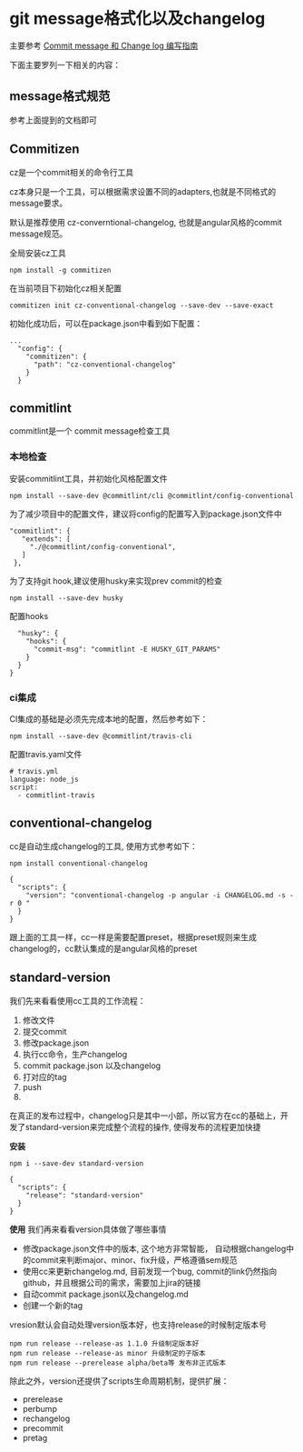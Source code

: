 # git message格式化以及changelog

主要参考 [Commit message 和 Change log 编写指南](http://www.ruanyifeng.com/blog/2016/01/commit_message_change_log.html)

下面主要罗列一下相关的内容：

## message格式规范

参考上面提到的文档即可

## Commitizen

cz是一个commit相关的命令行工具

cz本身只是一个工具，可以根据需求设置不同的adapters,也就是不同格式的message要求。

默认是推荐使用 cz-converntional-changelog, 也就是angular风格的commit message规范。

全局安装cz工具

```
npm install -g commitizen
```

在当前项目下初始化cz相关配置

```
commitizen init cz-conventional-changelog --save-dev --save-exact
```

初始化成功后，可以在package.json中看到如下配置：

```
...
  "config": {
    "commitizen": {
      "path": "cz-conventional-changelog"
    }
  }
```

## commitlint

commitlint是一个 commit message检查工具

### 本地检查

安装commitlint工具，并初始化风格配置文件

```
npm install --save-dev @commitlint/cli @commitlint/config-conventional
```

为了减少项目中的配置文件，建议将config的配置写入到package.json文件中

```
"commitlint": { 
   "extends": [ 
     "./@commitlint/config-conventional", 
   ] 
 }, 
```

为了支持git hook,建议使用husky来实现prev commit的检查

```
npm install --save-dev husky
```

配置hooks

```
  "husky": {
    "hooks": {
      "commit-msg": "commitlint -E HUSKY_GIT_PARAMS"
    }  
  }
}
```

### ci集成

CI集成的基础是必须先完成本地的配置，然后参考如下：

```
npm install --save-dev @commitlint/travis-cli
```

配置travis.yaml文件

```
# travis.yml
language: node_js
script:
  - commitlint-travis
```

## conventional-changelog

cc是自动生成changelog的工具, 使用方式参考如下：

```
npm install conventional-changelog

{
  "scripts": {
    "version": "conventional-changelog -p angular -i CHANGELOG.md -s -r 0 "
  }
}
```

跟上面的工具一样，cc一样是需要配置preset，根据preset规则来生成changelog的，cc默认集成的是angular风格的preset

## standard-version
 
我们先来看看使用cc工具的工作流程：

 1. 修改文件
 2. 提交commit
 3. 修改package.json
 4. 执行cc命令，生产changelog
 5. commit package.json 以及changelog
 6. 打对应的tag
 7. push
 8. 

在真正的发布过程中，changelog只是其中一小部，所以官方在cc的基础上，开发了standard-version来完成整个流程的操作, 使得发布的流程更加快捷

**安装**

```
npm i --save-dev standard-version

{
  "scripts": {
    "release": "standard-version"
  }
}
```

**使用**
我们再来看看version具体做了哪些事情

- 修改package.json文件中的版本, 这个地方非常智能， 自动根据changelog中的commit来判断major、minor、fix升级，严格遵循sem规范
- 使用cc来更新changelog.md, 目前发现一个bug, commit的link仍然指向github，并且根据公司的需求，需要加上jira的链接
- 自动commit package.json以及changelog.md
- 创建一个新的tag

vresion默认会自动处理version版本好，也支持release的时候制定版本号

```
npm run release --release-as 1.1.0 升级制定版本好
npm run release --release-as minor 升级制定的子版本
npm run release --prerelease alpha/beta等 发布非正式版本
```

除此之外，version还提供了scripts生命周期机制，提供扩展：

- prerelease
- perbump
- rechangelog
- precommit
- pretag

## 



